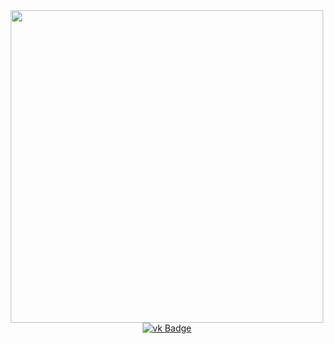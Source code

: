 <div id="header" align="center">
  <img src="https://i.giphy.com/media/v1.Y2lkPTc5MGI3NjExM251djZ3NmIyN3pxZXZ5Znh4NHZpbjhrM3g0YnFkOHp1NzIzYjZqcyZlcD12MV9pbnRlcm5hbF9naWZfYnlfaWQmY3Q9Zw/l0HlL96SusHggSo6s/giphy.gif" width=500>
</div>
<div id="badges" align="center">
  <a href="https://vk.com/Pagiosta">
  <img src="https://img.shields.io/badge/vkontakte-blue?style=for-the-badge&logo=vk&logoColor=white" alt="vk Badge"/>
  </a>
</div>
